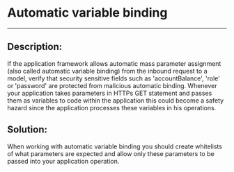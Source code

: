 # Automatic variable binding
-------

## Description:

If the application framework allows automatic mass parameter assignment
(also called automatic variable binding) from the inbound request to a model,
verify that security sensitive fields such as 'accountBalance', 'role' or 'password'
are protected from malicious automatic binding. Whenever your application takes parameters
in HTTPs GET statement and passes them as variables to code within the application this
could become a safety hazard since the application processes these variables
in his operations.

## Solution:

When working with automatic variable binding you should create whitelists of what
parameters are expected and allow only these parameters to be passed into your
application operation.
